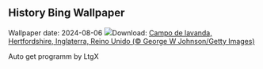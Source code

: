 ## History Bing Wallpaper
Wallpaper date: 2024-08-06
![](https://www.bing.com/th?id=OHR.HertfordshireLavender_PT-BR9531166050_UHD.jpg&w=1000)Download: [Campo de lavanda, Hertfordshire, Inglaterra, Reino Unido (© George W Johnson/Getty Images)](https://www.bing.com/th?id=OHR.HertfordshireLavender_PT-BR9531166050_UHD.jpg)

Auto get programm by LtgX
